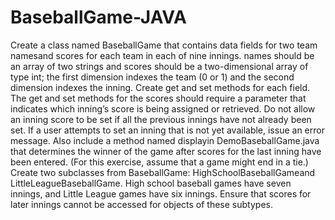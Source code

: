 # BaseballGame-JAVA
Create a class named BaseballGame that contains data fields for two team namesand scores for each team in each of nine innings. names should be an array of two strings and scores should be a two-dimensional array of type int; the first dimension indexes the team (0 or 1) and the second dimension indexes the inning.  Create get and set methods for each field. The get and set methods for the scores should require a parameter that indicates which inning’s score is being assigned or retrieved. Do not allow an inning score to be set if all the previous innings have not already been set. If a user attempts to set an inning that is not yet available, issue an error message.  Also include a method named displayin DemoBaseballGame.java that determines the winner of the game after scores for the last inning have been entered. (For this exercise, assume that a game might end in a tie.)  Create two subclasses from BaseballGame: HighSchoolBaseballGameand LittleLeagueBaseballGame. High school baseball games have seven innings, and Little League games have six innings. Ensure that scores for later innings cannot be accessed for objects of these subtypes.
